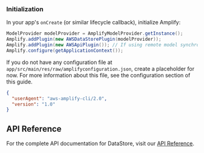 ### Initialization

In your app's `onCreate` (or similar lifecycle callback), initialize Amplify:

```java
ModelProvider modelProvider = AmplifyModelProvider.getInstance();
Amplify.addPlugin(new AWSDataStorePlugin(modelProvider));
Amplify.addPlugin(new AWSApiPlugin()); // If using remote model synchronization
Amplify.configure(getApplicationContext());
```

If you do not have any configuration file at `app/src/main/res/raw/amplifyconfiguration.json`, create a placeholder for now. For more information about this file, see the configuration section of this guide.

```json
{
  "userAgent": "aws-amplify-cli/2.0",
  "version": "1.0"
}
```

## API Reference   

For the complete API documentation for DataStore, visit our [API Reference](~/lib/getting-started/setup.md/q/platform/android).
